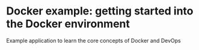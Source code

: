 # Docker example: getting started into the Docker environment

Example application to learn the core concepts of Docker and DevOps
